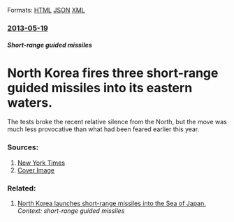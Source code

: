 
Formats: [HTML](/news/2013/05/19/north-korea-fires-three-short-range-guided-missiles-into-its-eastern-waters.html)  [JSON](/news/2013/05/19/north-korea-fires-three-short-range-guided-missiles-into-its-eastern-waters.json)  [XML](/news/2013/05/19/north-korea-fires-three-short-range-guided-missiles-into-its-eastern-waters.xml)  

### [2013-05-19](/news/2013/05/19/index.md)

##### Short-range guided missiles
# North Korea fires three short-range guided missiles into its eastern waters. 

The tests broke the recent relative silence from the North, but the move was much less provocative than what had been feared earlier this year.


### Sources:

1. [New York Times](https://www.nytimes.com/2013/05/19/world/asia/north-korea-missiles.html)
1. [Cover Image](https://static01.nyt.com/images/icons/t_logo_291_black.png)

### Related:

1. [North Korea launches short-range missiles into the Sea of Japan. ](/news/2013/03/15/north-korea-launches-short-range-missiles-into-the-sea-of-japan.md) _Context: short-range guided missiles_
